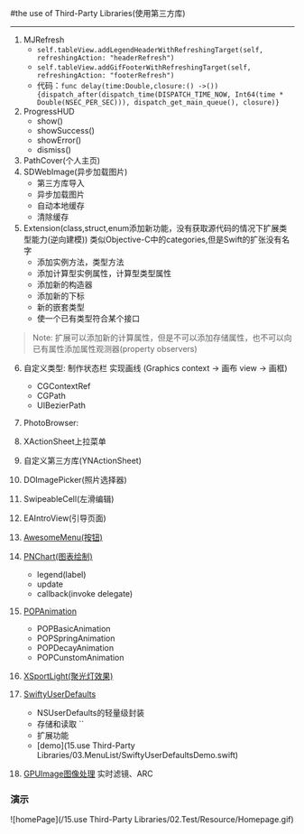 #the use of Third-Party Libraries(使用第三方库)

***

1. MJRefresh
	- `self.tableView.addLegendHeaderWithRefreshingTarget(self, refreshingAction: "headerRefresh")`
    - `self.tableView.addGifFooterWithRefreshingTarget(self, refreshingAction: "footerRefresh")`
    -  代码：`func delay(time:Double,closure:() ->()){dispatch_after(dispatch_time(DISPATCH_TIME_NOW, Int64(time * Double(NSEC_PER_SEC))), dispatch_get_main_queue(), closure)}`
2. ProgressHUD
	 - show()
	 - showSuccess()
	 - showError()
	 - dismiss()
3. PathCover(个人主页)
4. SDWebImage(异步加载图片)
	 - 第三方库导入 
	 - 异步加载图片
	 - 自动本地缓存
	 - 清除缓存
5. Extension(class,struct,enum添加新功能，没有获取源代码的情况下扩展类型能力(逆向建模)) 类似Objective-C中的categories,但是Swift的扩张没有名字
	 - 添加实例方法，类型方法
	 - 添加计算型实例属性，计算型类型属性
	 - 添加新的构造器
	 - 添加新的下标
	 - 新的嵌套类型
	 - 使一个已有类型符合某个接口

> Note: 扩展可以添加新的计算属性，但是不可以添加存储属性，也不可以向已有属性添加属性观测器(property observers)


6. 自定义类型: 制作状态栏 实现画线 (Graphics context -> 画布 view -> 画框)

	 * CGContextRef
	 * CGPath
	 * UIBezierPath

7. PhotoBrowser:
8. XActionSheet上拉菜单
9. 自定义第三方库(YNActionSheet)
10. DOImagePicker(照片选择器)
11. SwipeableCell(左滑编辑)
12. EAIntroView(引导页面)
13. [AwesomeMenu(按钮)](https://github.com/levey/AwesomeMenu)
14. [PNChart(图表绘制)](https://github.com/kevinzhow/PNChart)
	 * legend(label)
	 * update
	 * callback(invoke delegate)

14. [POPAnimation]()
	 * POPBasicAnimation
	 * POPSpringAnimation
	 * POPDecayAnimation
	 * POPCunstomAnimation
15. [XSportLight(聚光灯效果)](https://github.com/StrongX/XSportLight)
16. [SwiftyUserDefaults](https://github.com/radex/SwiftyUserDefaults)
	 * NSUserDefaults的轻量级封装
	 * 存储和读取 ``
	 * 扩展功能
	 * [demo](15.use Third-Party Libraries/03.MenuList/SwiftyUserDefaultsDemo.swift)
17. [GPUImage图像处理](https://github.com/BradLarson/GPUImage) 实时滤镜、ARC

### 演示
![homePage](/15.use Third-Party Libraries/02.Test/Resource/Homepage.gif)